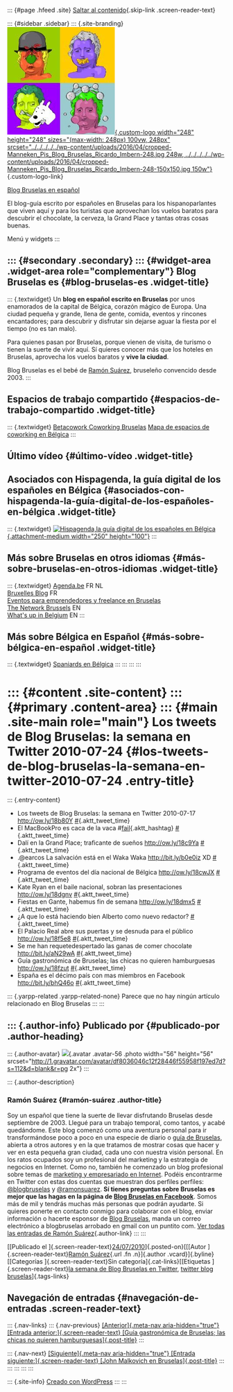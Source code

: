 ::: {#page .hfeed .site}
[Saltar al
contenido](../../../../../index.html?p=2785#content){.skip-link
.screen-reader-text}

::: {#sidebar .sidebar}
::: {.site-branding}
[![](../../../../../wp-content/uploads/2016/04/cropped-Manneken_Pis_Blog_Bruselas_Ricardo_Imbern-248.jpg){.custom-logo
width="248" height="248" sizes="(max-width: 248px) 100vw, 248px"
srcset="../../../../../wp-content/uploads/2016/04/cropped-Manneken_Pis_Blog_Bruselas_Ricardo_Imbern-248.jpg 248w, ../../../../../wp-content/uploads/2016/04/cropped-Manneken_Pis_Blog_Bruselas_Ricardo_Imbern-248-150x150.jpg 150w"}](../../../../../index.html){.custom-logo-link}

[Blog Bruselas en español](../../../../../index.html)

El blog-guía escrito por españoles en Bruselas para los hispanoparlantes
que viven aquí y para los turistas que aprovechan los vuelos baratos
para descubrir el chocolate, la cerveza, la Grand Place y tantas otras
cosas buenas.

Menú y widgets
:::

::: {#secondary .secondary}
::: {#widget-area .widget-area role="complementary"}
Blog Bruselas es {#blog-bruselas-es .widget-title}
----------------

::: {.textwidget}
Un **blog en español escrito en Bruselas** por unos enamorados de la
capital de Bélgica, corazón mágico de Europa. Una ciudad pequeña y
grande, llena de gente, comida, eventos y rincones encantadores; para
descubrir y disfrutar sin dejarse aguar la fiesta por el tiempo (no es
tan malo).

Para quienes pasan por Bruselas, porque vienen de visita, de turismo o
tienen la suerte de vivir aquí. Sí quieres conocer más que los hoteles
en Bruselas, aprovecha los vuelos baratos y **vive la ciudad**.

Blog Bruselas es el bebé de [Ramón Suárez](http://www.ramonsuarez.com),
bruseleño convencido desde 2003.
:::

Espacios de trabajo compartido {#espacios-de-trabajo-compartido .widget-title}
------------------------------

::: {.textwidget}
[Betacowork Coworking Bruselas](http://www.betacowork.com) [Mapa de
espacios de coworking en Bélgica](http://coworkingbelgium.com)
:::

Último vídeo {#último-vídeo .widget-title}
------------

Asociados con Hispagenda, la guía digital de los españoles en Bélgica {#asociados-con-hispagenda-la-guía-digital-de-los-españoles-en-bélgica .widget-title}
---------------------------------------------------------------------

::: {.textwidget}
[![Hispagenda,la guía digital de los españoles en
Bélgica](../../../../../wp-content/uploads/2010/04/Hispagenda-250px.gif "Hispagenda, la guía digital de los españoles en Bélgica"){.attachment-medium
width="250" height="100"}](http://www.hispagenda.com)
:::

Más sobre Bruselas en otros idiomas {#más-sobre-bruselas-en-otros-idiomas .widget-title}
-----------------------------------

::: {.textwidget}
[Agenda.be](http://www.agenda.be) FR NL\
[Bruxelles Blog](http://www.bxlblog.be/) FR\
[Eventos para emprendedores y freelance en
Bruselas](http://www.betacowork.com/events/)\
[The Network
Brussels](http://groups.yahoo.com/group/TheNetworkBrussels/) EN\
[What\'s up in Belgium](http://www.whatsupin.be/) EN
:::

Más sobre Bélgica en Español {#más-sobre-bélgica-en-español .widget-title}
----------------------------

::: {.textwidget}
[Spaniards en Bélgica](http://www.spaniards.es/paises/belgica)
:::
:::
:::
:::

::: {#content .site-content}
::: {#primary .content-area}
::: {#main .site-main role="main"}
Los tweets de Blog Bruselas: la semana en Twitter 2010-07-24 {#los-tweets-de-blog-bruselas-la-semana-en-twitter-2010-07-24 .entry-title}
============================================================

::: {.entry-content}
-   Los tweets de Blog Bruselas: la semana en Twitter 2010-07-17
    <http://ow.ly/18b80Y>
    [\#](http://twitter.com/blogbruselas/statuses/18792135670){.aktt_tweet_time}
-   El MacBookPro es caca de la vaca
    \#[fail](http://search.twitter.com/search?q=%23fail){.aktt_hashtag}
    [\#](http://twitter.com/blogbruselas/statuses/18842320045){.aktt_tweet_time}
-   Dalí en la Grand Place; traficante de sueños <http://ow.ly/18c9Ya>
    [\#](http://twitter.com/blogbruselas/statuses/18912568198){.aktt_tweet_time}
-   .\@earcos La salvación está en el Waka Waka <http://bit.ly/b0e0iz>
    XD
    [\#](http://twitter.com/blogbruselas/statuses/18921251481){.aktt_tweet_time}
-   Programa de eventos del día nacional de Bélgica
    <http://ow.ly/18cwJX>
    [\#](http://twitter.com/blogbruselas/statuses/18938338711){.aktt_tweet_time}
-   Kate Ryan en el baile nacional, sobran las presentaciones
    <http://ow.ly/18dgnv>
    [\#](http://twitter.com/blogbruselas/statuses/18997196536){.aktt_tweet_time}
-   Fiestas en Gante, habemus fin de semana <http://ow.ly/18dmx5>
    [\#](http://twitter.com/blogbruselas/statuses/19014625226){.aktt_tweet_time}
-   ¿A que lo está haciendo bien Alberto como nuevo redactor?
    [\#](http://twitter.com/blogbruselas/statuses/19066796162){.aktt_tweet_time}
-   El Palacio Real abre sus puertas y se desnuda para el público
    <http://ow.ly/18f5e8>
    [\#](http://twitter.com/blogbruselas/statuses/19251451118){.aktt_tweet_time}
-   Se me han requetedespertado las ganas de comer chocolate
    <http://bit.ly/aN29wA>
    [\#](http://twitter.com/blogbruselas/statuses/19261772413){.aktt_tweet_time}
-   Guía gastronómica de Bruselas; las chicas no quieren hamburguesas
    <http://ow.ly/18fzut>
    [\#](http://twitter.com/blogbruselas/statuses/19284754049){.aktt_tweet_time}
-   España es el décimo país con mas miembros en Facebook
    <http://bit.ly/bhQ46o>
    [\#](http://twitter.com/blogbruselas/statuses/19347884761){.aktt_tweet_time}

::: {.yarpp-related .yarpp-related-none}
Parece que no hay ningún artículo relacionado en Blog Bruselas
:::
:::

::: {.author-info}
Publicado por {#publicado-por .author-heading}
-------------

::: {.author-avatar}
![](http://1.gravatar.com/avatar/df8036046c12f28446f55958f197ed7d?s=56&d=blank&r=pg){.avatar
.avatar-56 .photo width="56" height="56"
srcset="http://1.gravatar.com/avatar/df8036046c12f28446f55958f197ed7d?s=112&d=blank&r=pg 2x"}
:::

::: {.author-description}
### Ramón Suárez {#ramón-suárez .author-title}

Soy un español que tiene la suerte de llevar disfrutando Bruselas desde
septiembre de 2003. Llegué para un trabajo temporal, como tantos, y
acabé quedándome. Este blog comenzó como una aventura personal para ir
transformándose poco a poco en una especie de diario o [guía de
Bruselas](../../../../../index.html), abierta a otros autores y en la
que tratamos de mostrar cosas que hacer y ver en esta pequeña gran
ciudad, cada uno con nuestra visión personal. En los ratos ocupados soy
un profesional del marketing y la estrategia de negocios en Internet.
Como no, también he comenzado un blog profesional sobre temas de
[marketing y empresariado en Internet](http://ramonsuarez.com). Podéis
encontrarme en Twitter con estas dos cuentas que muestran dos perfiles
perfiles: [\@blogbruselas](http://twitter.com/blogbruselas) y
[\@ramonsuarez](http://twitter.com/ramonsuarez). **Sí tienes preguntas
sobre Bruselas es mejor que las hagas en la página de [Blog Bruselas en
Facebook](http://www.facebook.com/blogbruselas)**. Somos más de mil y
tendrás muchas más personas que podrán ayudarte. Si quieres ponerte en
contacto conmigo para colaborar con el blog, enviar información o
hacerte esponsor de [Blog Bruselas](../../../../../index.html), manda un
correo electrónico a blogbruselas arrobado en gmail con un puntito com.
[Ver todas las entradas de Ramón
Suárez](../../../04/30/index.html?author=2){.author-link}
:::
:::

[[Publicado el
]{.screen-reader-text}[24/07/2010](../../../../../index.html?p=2785)]{.posted-on}[[[Autor
]{.screen-reader-text}[Ramón
Suárez](../../../04/30/index.html?author=2){.url .fn .n}]{.author
.vcard}]{.byline}[[Categorías ]{.screen-reader-text}Sin
categoría]{.cat-links}[[Etiquetas ]{.screen-reader-text}[la semana de
Blog Bruselas en
Twitter](../../../../tag/la-semana-de-blog-bruselas-en-twitter/index.html),
[twitter blog
bruselas](../../../../tag/twitter-blog-bruselas/index.html)]{.tags-links}

Navegación de entradas {#navegación-de-entradas .screen-reader-text}
----------------------

::: {.nav-links}
::: {.nav-previous}
[[Anterior]{.meta-nav aria-hidden="true"} [Entrada
anterior:]{.screen-reader-text} [Guía gastronómica de Bruselas; las
chicas no quieren
hamburguesas]{.post-title}](../../../../../index.html?p=2774)
:::

::: {.nav-next}
[[Siguiente]{.meta-nav aria-hidden="true"} [Entrada
siguiente:]{.screen-reader-text} [John Malkovich en
Bruselas]{.post-title}](../../../../../index.html?p=2790)
:::
:::
:::
:::
:::

::: {.site-info}
[Creado con WordPress](https://es.wordpress.org/)
:::
:::
